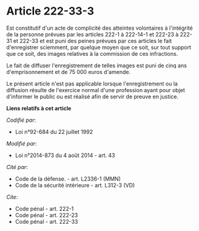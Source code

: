 # Article 222-33-3

Est constitutif d'un acte de complicité des atteintes volontaires à l'intégrité de la personne prévues par les articles 222-1
à 222-14-1 et 222-23 à 222-31 et 222-33 et est puni des peines prévues par ces articles le fait d'enregistrer sciemment, par
quelque moyen que ce soit, sur tout support que ce soit, des images relatives à la commission de ces infractions. 

Le fait de diffuser l'enregistrement de telles images est puni de cinq ans d'emprisonnement et de 75 000 euros d'amende. 

Le présent article n'est pas applicable lorsque l'enregistrement ou la diffusion résulte de l'exercice normal d'une
profession ayant pour objet d'informer le public ou est réalisé afin de servir de preuve en justice.

**Liens relatifs à cet article**

_Codifié par_:

  - Loi n°92-684 du 22 juillet 1992

_Modifié par_:

  - Loi n°2014-873 du 4 août 2014 - art. 43

_Cité par_:

  - Code de la défense. - art. L2336-1 (MMN)
  - Code de la sécurité intérieure - art. L312-3 (VD)

_Cite_:

  - Code pénal - art. 222-1
  - Code pénal - art. 222-23
  - Code pénal - art. 222-33
